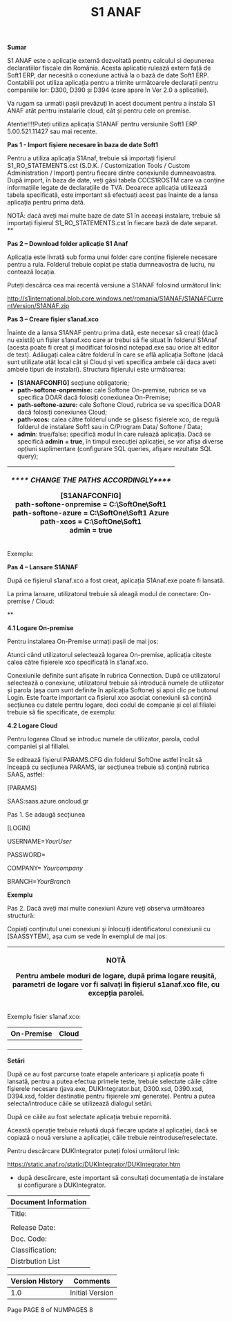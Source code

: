 ﻿---
layout: default
title: S1 ANAF
nav_order: 6
parent: Accounting
grand_parent: Finance
---

**Sumar**

S1 ANAF este o aplicație externă dezvoltată pentru calculul si depunerea declaratiilor fiscale din România. Acesta aplicatie rulează extern față de Soft1 ERP, dar necesită o conexiune activă la o bază de date Soft1 ERP. Contabilii pot utiliza aplicația pentru a trimite următoarele declarații pentru companiile lor: D300, D390 și D394 (care apare în Ver 2.0 a aplicatiei).

Va rugam sa urmatii pașii prevăzuți în acest document pentru a instala S1 ANAF atât pentru instalarile cloud, cât și pentru cele on premise.

Atentie!!!!Puteți utiliza aplicația S1ANAF pentru versiunile Soft1 ERP 5.00.521.11427 sau mai recente.

**Pas 1 - Import fișiere necesare în baza de date Soft1**

Pentru a utiliza aplicația S1Anaf, trebuie să importați fișierul S1\_RO\_STATEMENTS.cst (S.D.K. / Customization Tools / Custom Administration / Import) pentru fiecare dintre conexiunile dumneavoastra. După import, în baza de date, veți găsi tabela CCCS1ROSTM care va conține informațiile legate de declarațiile de TVA. Deoarece aplicația utilizează tabela specificată, este important să efectuați acest pas înainte de a lansa aplicația pentru prima dată.

NOTĂ: dacă aveți mai multe baze de date S1 în aceeași instalare, trebuie să importați fișierul S1\_RO\_STATEMENTS.cst în fiecare bază de date separat.
**


**Pas 2 – Download folder aplicație S1 Anaf**

Aplicația este livrată sub forma unui folder care conține fișierele necesare pentru a rula. Folderul trebuie copiat pe statia dumneavostra de lucru, nu contează locația.

Puteți descărca cea mai recentă versiune a S1ANAF folosind următorul link:

<http://s1international.blob.core.windows.net/romania/S1ANAF/S1ANAFCurrentVersion/S1ANAF.zip>

**Pas 3 – Creare fișier s1anaf.xco** 

Înainte de a lansa S1ANAF pentru prima dată, este necesar să creați (dacă nu există) un fișier s1anaf.xco care ar trebui să fie situat în folderul S1Anaf (acesta poate fi creat și modificat folosind notepad.exe sau orice alt editor de text). Adăugați calea către folderul în care se află aplicația Softone (dacă sunt utilizate atât local cât și Cloud și veti specifica ambele căi daca aveti ambele tipuri de instalari). Structura fișierului este următoarea:

- **[S1ANAFCONFIG]** secțiune obligatorie;
- **path-softone-onpremise:** cale Softone On-premise, rubrica se va specifica DOAR dacă folosiți conexiunea On-Premise;
- **path-softone-azure:** cale Softone Cloud, rubrica se va specifica DOAR dacă folosiți conexiunea Cloud;
- **path-xcos:** calea către folderul unde se găsesc fișierele xco, de regulă folderul de instalare Soft1 sau in C/Program Data/ Softone / Data;
- **admin**: true/false: specifică modul în care rulează aplicația. Dacă se specifică
  **admin = true**, în timpul execuției aplicației, se vor afișa diverse opțiuni suplimentare (configurare SQL queries, afișare rezultate SQL query);

|<p>*\*\*\*\* CHANGE THE PATHS ACCORDINGLY\*\*\*\**</p><p></p><p>[S1ANAFCONFIG]<br>path-softone-onpremise = C:\SoftOne\Soft1<br>path-softone-azure = C:\SoftOne\Soft1 Azure<br>path-xcos = C:\SoftOne\Soft1<br>admin = true</p>|
| - |

Exemplu:

**Pas 4 – Lansare S1ANAF**

După ce fișierul s1anaf.xco a fost creat, aplicația S1Anaf.exe poate fi lansată.

La prima lansare, utilizatorul trebuie să aleagă modul de conectare: On-premise / Cloud:

**

**4.1 Logare On-premise**

Pentru instalarea On-Premise urmați pașii de mai jos:


Atunci când utilizatorul selectează logarea On-premise, aplicația citește calea către fișierele xco specificată în s1anaf.xco. 

Conexiunile definite sunt afișate în rubrica Connection. După ce utilizatorul selectează o conexiune, utilizatorul trebuie să introducă numele de utilizator și parola (așa cum sunt definite în aplicația Softone) și apoi clic pe butonul Login. Este foarte important ca fișierul xco asociat conexiunii să conțină secțiunea cu datele pentru logare, deci codul de companie și cel al filialei trebuie să fie specificate, de exemplu:


**4.2 Logare Cloud**

Pentru logarea Cloud se introduc numele de utilizator, parola, codul companiei și al filialei.

Se editează fișierul PARAMS.CFG din folderul SoftOne astfel încât să înceapă cu secțiunea PARAMS, iar secțiunea trebuie să conțină rubrica SAAS, astfel: 

[PARAMS]

SAAS:saas.azure.oncloud.gr

Pas 1. Se adaugă secțiunea

[LOGIN]

USERNAME=*YourUser*

PASSWORD=

COMPANY= *Yourcompany*

BRANCH=*YourBranch*

**Exemplu**

Pas 2. Dacă aveți mai multe conexiuni Azure veți observa următoarea structură: 

Copiați conținutul unei conexiuni și înlocuiți identificatorul conexiunii cu [SAASSYTEM], așa cum se vede în exemplul de mai jos:


|<p>**NOTĂ**</p><p>**Pentru ambele moduri de logare, după prima logare reușită, parametri de logare vor fi salvați în fișierul s1anaf.xco file, cu excepția parolei.**</p>|
| - |

Exemplu fisier s1anaf.xco:

|**On-Premise**|**Cloud**|
| - | - |
|<p></p><p></p>||


**Setări**

După ce au fost parcurse toate etapele anterioare și aplicația poate fi lansată, pentru a putea efectua primele teste, trebuie selectate căile către fișierele necesare (java.exe, DUKIntegrator.bat, D300.xsd, D390.xsd, D394.xsd, folder destinatie pentru fișierele xml generate). Pentru a putea selecta/introduce căile se utilizează dialogul setări. 


După ce căile au fost selectate aplicația trebuie repornită.

Această operație trebuie reluată după fiecare update al aplicației, dacă se copiază o nouă versiune a aplicației, căile trebuie reintroduse/reselectate.

Pentru descărcare DUKIntegrator puteți folosi următorul link: 

<https://static.anaf.ro/static/DUKIntegrator/DUKIntegrator.htm>

- după descărcare, este important să consultați documentația de instalare și configurare a DUKIntegrator.




















|Document Information|
| - |
|Title:|S1 Anaf Installation Manual|
||
|Release Date:|10/07/2021|Last Revision Date:|10/07/2021 |
|Doc. Code:|S1 Anaf Installation Manual|Revision Number:|1.0|
|Classification: |Public|||
|Distrbution List|Everyone|






|Version History|Comments|
| - | - |
|1.0|Initial Version|


Page  PAGE 8 of  NUMPAGES  8

